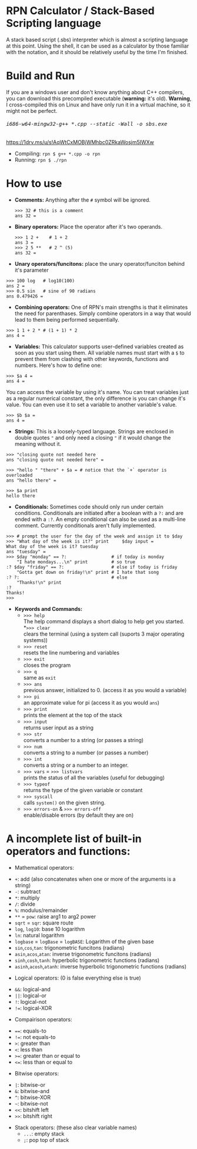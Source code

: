 # RPN Calculator / Stack-Based Scripting language
A stack based script (.sbs) interpreter which is almost a scripting language at this point. Using the shell, it can be used as a calculator by those familiar with the notation, and it should be relatively useful by the time I'm finished.

# Build and Run
If you are a windows user and don't know anything about C++ compilers, you can download this precompiled executable (<b>warning:</b> it's old). <b>Warning</b>, I cross-compiled this on Linux and have only run it in a virtual machine, so it might not be perfect.<br/> <h6><pre>i686-w64-mingw32-g++ *.cpp --static -Wall -o sbs.exe</pre></h6>
https://1drv.ms/u/s!AqWtCxMOBjWMhbc0ZRkaWosjm5IWXw
- Compiling:
`rpn $ g++ *.cpp -o rpn`
- Running:
`rpn $ ./rpn`

# How to use
 - <b>Comments:</b>
   Anything after the `#` symbol will be ignored.
   ```
   >>> 32 # this is a comment
   ans 32 =
   ```
   
 - <b>Binary operators:</b>
  Place the operator after it's two operands.
   ```
   >>> 1 2 +    # 1 + 2 
   ans 3 =
   >>> 2 5 **   # 2 ^ (5)
   ans 32 =
   ```
   
 - <b>Unary operators/funcitons:</b>
  place the unary operator/funciton behind it's parameter
  ```
  >>> 100 log   # log10(100)
  ans 2 =
  >>> 0.5 sin   # sine of 90 radians
  ans 0.479426 =
  ```
  
 - <b>Combining operators:</b>
  One of RPN's main strengths is that it eliminates the need for parenthases. Simply combine operators in a way that would lead to them being performed sequentially.
  ```
  >>> 1 1 + 2 * # (1 + 1) * 2  
  ans 4 =
  ```
 - <b>Variables:</b>
  This calculator supports user-defined variables created as soon as you start using them. All variable names must start with a `$` to prevent them from clashing with other keywords, functions and numbers. Here's how to define one:
 ```
 >>> $a 4 =
 ans 4 =
 ```
  You can access the variable by using it's name. You can treat variables just as a regular numerical constant, the only difference is you can change it's value. You can even use it to set a variable to another variable's value.
 ```
 >>> $b $a =
 ans 4 =
 ```
 - <b>Strings:</b>
  This is a loosely-typed language. Strings are enclosed in double quotes `"` and only need a closing `"` if it would change the meaning without it.
 ```
 >>> "closing quote not needed here
 ans "closing quote not needed here" =
 
 >>> "hello " "there" + $a = # notice that the `+` operator is overloaded
 ans "hello there" =
 
 >>> $a print 
 hello there
 ```
 - <b>Conditionals:</b>
  Sometimes code should only run under certain conditions. Conditionals are initiated after a boolean with a `?:` and are ended with a `:?`. An empty conditional can also be used as a multi-line comment. Currently conditionals aren't fully implemented.
```
>>> # prompt the user for the day of the week and assign it to $day
>>> "What day of the week is it?" print     $day input =  
What day of the week is it? tuesday
ans "tuesday" =
>>> $day "monday" == ?:                 # if today is monday 
    "I hate mondays...\n" print         # so true
:? $day "friday" == ?:                  # else if today is friday
    "Gotta get down on friday!\n" print # I hate that song
:? ?:                                   # else
    "Thanks!\n" print 
:?
Thanks!
>>>
```
 
 - <b>Keywords and Commands:</b>
    * `>>> help` <br/>
      The help command displays a short dialog to help get you started.
    *`>>> clear` <br/>
      clears the terminal (using a system call (suports 3 major operating systems))
    * `>>> reset` <br/>
      resets the line numbering and variables
    * `>>> exit` <br/>
      closes the program
    * `>>> q` <br/>
      same as `exit`
    * `>>> ans` <br/>
      previous answer, initialized to 0. (access it as you would a variable)
    * `>>> pi` <br/>
      an approximate value for pi (access it as you would `ans`)
    * `>>> print` <br/>
      prints the element at the top of the stack
    * `>>> input` <br/>
      returns user input as a string
    * `>>> str` <br/>
      converts a number to a string (or passes a string)
    * `>>> num` <br/>
      converts a string to a number (or passes a number)
    * `>>> int` <br/>
      converts a string or a number to an integer.
    * `>>> vars` = `>>> listvars` <br/>
      prints the status of all the variables (useful for debugging)
    * `>>> typeof`<br/>
      returns the type of the given variable or constant
    * `>>> syscall`<br/>
      calls `system()` on the given string.
    * `>>> errors-on` & `>>> errors-off`<br/>
      enable/disable errors (by default they are on)



# A incomplete list of built-in operators and functions:
 * Mathematical operators:
  - `+`: add (also concatenates when one or more of the arguments is a string)
  - `-`: subtract
  - `*`: multiply
  - `/`: divide
  - `%`: modulus/remainder
  - `**` = `pow`: raise arg1 to arg2 power
  - `sqrt` = `sqr`: square route
  - `log`, `log10`: base 10 logarithm
  - `ln`: natural logarithm
  - `logbase` = `logBase` = `logBASE`: Logarithm of the given base
  - `sin`,`cos`,`tan`: trigonometric funcitons (radians)
  - `asin`,`acos`,`atan`: inverse trigonometric funcitons (radians)
  - `sinh`,`cosh`,`tanh`: hyperbolic trigonometric functions (radians)
  - `asinh`,`acosh`,`atanh`: inverse hyperbolic trigonometric functions (radians)
  
 * Logical operators: (0 is false everything else is true)
  - `&&`: logical-and
  - `||`: logical-or
  - `!`: logical-not
  - `!=`: logical-XOR
 
 * Compairison operators:
  - `==`: equals-to
  - `!=`: not equals-to
  - `>`: greater than
  - `<`: less than
  - `>=`: greater than or equal to
  - `<=`: less than or equal to
  
 * Bitwise operators:
  - `|`: bitwise-or
  - `&`: bitwise-and
  - `^`: bitwise-XOR
  - `~`: bitwise-not
  - `<<`: bitshift left
  - `>>`: bitshift right
 
* Stack operators: (these also clear variable names)
  - `...`: empty stack
  - `;`: pop top of stack
